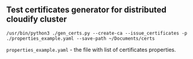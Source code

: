 ## Test certificates generator for distributed cloudify cluster

```
/usr/bin/python3 ./gen_certs.py --create-ca --issue_certificates -p ./properties_example.yaml --save-path ~/Documents/certs
```

`properties_example.yaml` - the file with list of certificates properties.